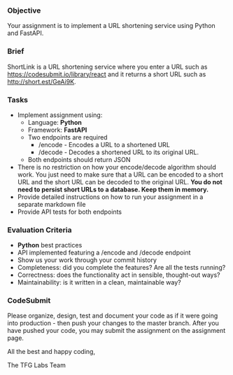 ### Objective

Your assignment is to implement a URL shortening service using Python and FastAPI.

### Brief

ShortLink is a URL shortening service where you enter a URL such as https://codesubmit.io/library/react and it returns a short URL such as http://short.est/GeAi9K.

### Tasks

-   Implement assignment using:
    -   Language: **Python**
    -   Framework: **FastAPI**
    -   Two endpoints are required
        -   /encode - Encodes a URL to a shortened URL
        -   /decode - Decodes a shortened URL to its original URL.
    -   Both endpoints should return JSON
-   There is no restriction on how your encode/decode algorithm should work. You just need to make sure that a URL can be encoded to a short URL and the short URL can be decoded to the original URL. **You do not need to persist short URLs to a database. Keep them in memory.**
-   Provide detailed instructions on how to run your assignment in a separate markdown file
-   Provide API tests for both endpoints

### Evaluation Criteria

-   **Python** best practices
-   API implemented featuring a /encode and /decode endpoint
-   Show us your work through your commit history
-   Completeness: did you complete the features? Are all the tests running?
-   Correctness: does the functionality act in sensible, thought-out ways?
-   Maintainability: is it written in a clean, maintainable way?


### CodeSubmit

Please organize, design, test and document your code as if it were going into production - then push your changes to the master branch. After you have pushed your code, you may submit the assignment on the assignment page.

All the best and happy coding,

The TFG Labs Team